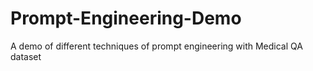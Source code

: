 # Prompt-Engineering-Demo
A demo of different techniques of prompt engineering with Medical QA dataset
